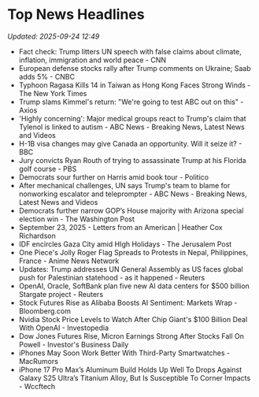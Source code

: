 # Top News Headlines

_Updated: 2025-09-24 12:49_

- Fact check: Trump litters UN speech with false claims about climate, inflation, immigration and world peace - CNN
- European defense stocks rally after Trump comments on Ukraine; Saab adds 5% - CNBC
- Typhoon Ragasa Kills 14 in Taiwan as Hong Kong Faces Strong Winds - The New York Times
- Trump slams Kimmel's return: "We're going to test ABC out on this" - Axios
- 'Highly concerning': Major medical groups react to Trump's claim that Tylenol is linked to autism - ABC News - Breaking News, Latest News and Videos
- H-1B visa changes may give Canada an opportunity. Will it seize it? - BBC
- Jury convicts Ryan Routh of trying to assassinate Trump at his Florida golf course - PBS
- Democrats sour further on Harris amid book tour - Politico
- After mechanical challenges, UN says Trump's team to blame for nonworking escalator and teleprompter - ABC News - Breaking News, Latest News and Videos
- Democrats further narrow GOP’s House majority with Arizona special election win - The Washington Post
- September 23, 2025 - Letters from an American | Heather Cox Richardson
- IDF encircles Gaza City amid HIgh Holidays - The Jerusalem Post
- One Piece's Jolly Roger Flag Spreads to Protests in Nepal, Philippines, France - Anime News Network
- Updates: Trump addresses UN General Assembly as US faces global push for Palestinian statehood - as it happened - Reuters
- OpenAI, Oracle, SoftBank plan five new AI data centers for $500 billion Stargate project - Reuters
- Stock Futures Rise as Alibaba Boosts AI Sentiment: Markets Wrap - Bloomberg.com
- Nvidia Stock Price Levels to Watch After Chip Giant's $100 Billion Deal With OpenAI - Investopedia
- Dow Jones Futures Rise, Micron Earnings Strong After Stocks Fall On Powell - Investor's Business Daily
- iPhones May Soon Work Better With Third-Party Smartwatches - MacRumors
- iPhone 17 Pro Max’s Aluminum Build Holds Up Well To Drops Against Galaxy S25 Ultra’s Titanium Alloy, But Is Susceptible To Corner Impacts - Wccftech